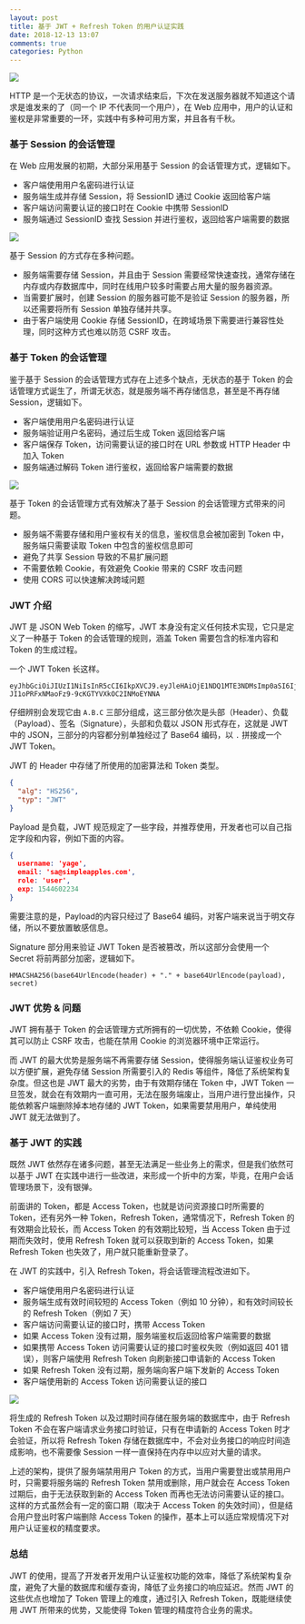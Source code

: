 ```yaml
---
layout: post
title: 基于 JWT + Refresh Token 的用户认证实践
date: 2018-12-13 13:07
comments: true
categories: Python
---
```


![](/upload/20181213_01.jpg)

HTTP 是一个无状态的协议，一次请求结束后，下次在发送服务器就不知道这个请求是谁发来的了（同一个 IP 不代表同一个用户），在 Web 应用中，用户的认证和鉴权是非常重要的一环，实践中有多种可用方案，并且各有千秋。

### 基于 Session 的会话管理

在 Web 应用发展的初期，大部分采用基于 Session 的会话管理方式，逻辑如下。

- 客户端使用用户名密码进行认证
- 服务端生成并存储 Session，将 SessionID 通过 Cookie 返回给客户端
- 客户端访问需要认证的接口时在 Cookie 中携带 SessionID
- 服务端通过 SessionID 查找 Session 并进行鉴权，返回给客户端需要的数据

![](/upload/20181213_02.jpg)

基于 Session 的方式存在多种问题。

- 服务端需要存储 Session，并且由于 Session 需要经常快速查找，通常存储在内存或内存数据库中，同时在线用户较多时需要占用大量的服务器资源。
- 当需要扩展时，创建 Session 的服务器可能不是验证 Session 的服务器，所以还需要将所有 Session 单独存储并共享。
- 由于客户端使用 Cookie 存储 SessionID，在跨域场景下需要进行兼容性处理，同时这种方式也难以防范 CSRF 攻击。

### 基于 Token 的会话管理

鉴于基于 Session 的会话管理方式存在上述多个缺点，无状态的基于 Token 的会话管理方式诞生了，所谓无状态，就是服务端不再存储信息，甚至是不再存储 Session，逻辑如下。

- 客户端使用用户名密码进行认证
- 服务端验证用户名密码，通过后生成 Token 返回给客户端
- 客户端保存 Token，访问需要认证的接口时在 URL 参数或 HTTP Header 中加入 Token
- 服务端通过解码 Token 进行鉴权，返回给客户端需要的数据

![](/upload/20181213_03.jpg)

基于 Token 的会话管理方式有效解决了基于 Session 的会话管理方式带来的问题。

- 服务端不需要存储和用户鉴权有关的信息，鉴权信息会被加密到 Token 中，服务端只需要读取 Token 中包含的鉴权信息即可
- 避免了共享 Session 导致的不易扩展问题
- 不需要依赖 Cookie，有效避免 Cookie 带来的 CSRF 攻击问题
- 使用 CORS 可以快速解决跨域问题

### JWT 介绍

JWT 是 JSON Web Token 的缩写，JWT 本身没有定义任何技术实现，它只是定义了一种基于 Token 的会话管理的规则，涵盖 Token 需要包含的标准内容和 Token 的生成过程。

一个 JWT Token 长这样。

```
eyJhbGciOiJIUzI1NiIsInR5cCI6IkpXVCJ9.eyJleHAiOjE1NDQ1MTE3NDMsImp0aSI6IjYxYmVmNjkyLTE4M2ItNGYxYy1hZjE1LWUwMDM0MTczNzkxOSJ9.CZzB2-JI1oPRFxNMaoFz9-9cKGTYVXkOC2INMoEYNNA
```

仔细辨别会发现它由 `A.B.C` 三部分组成，这三部分依次是头部（Header）、负载（Payload）、签名（Signature），头部和负载以 JSON 形式存在，这就是 JWT 中的 JSON，三部分的内容都分别单独经过了 Base64 编码，以 `.` 拼接成一个 JWT Token。

JWT 的 Header 中存储了所使用的加密算法和 Token 类型。

```json
{
  "alg": "HS256",
  "typ": "JWT"
}
```

Payload 是负载，JWT 规范规定了一些字段，并推荐使用，开发者也可以自己指定字段和内容，例如下面的内容。

```json
{
  username: 'yage',
  email: 'sa@simpleapples.com',
  role: 'user',
  exp: 1544602234
}
```

需要注意的是，Payload的内容只经过了 Base64 编码，对客户端来说当于明文存储，所以不要放置敏感信息。

Signature 部分用来验证 JWT Token 是否被篡改，所以这部分会使用一个 Secret 将前两部分加密，逻辑如下。

```
HMACSHA256(base64UrlEncode(header) + "." + base64UrlEncode(payload), secret)
```

### JWT 优势 & 问题

JWT 拥有基于 Token 的会话管理方式所拥有的一切优势，不依赖 Cookie，使得其可以防止 CSRF 攻击，也能在禁用 Cookie 的浏览器环境中正常运行。

而 JWT 的最大优势是服务端不再需要存储 Session，使得服务端认证鉴权业务可以方便扩展，避免存储 Session 所需要引入的 Redis 等组件，降低了系统架构复杂度。但这也是 JWT 最大的劣势，由于有效期存储在 Token 中，JWT Token 一旦签发，就会在有效期内一直可用，无法在服务端废止，当用户进行登出操作，只能依赖客户端删除掉本地存储的 JWT Token，如果需要禁用用户，单纯使用 JWT 就无法做到了。

### 基于 JWT 的实践

既然 JWT 依然存在诸多问题，甚至无法满足一些业务上的需求，但是我们依然可以基于 JWT 在实践中进行一些改进，来形成一个折中的方案，毕竟，在用户会话管理场景下，没有银弹。

前面讲的 Token，都是 Access Token，也就是访问资源接口时所需要的 Token，还有另外一种 Token，Refresh Token，通常情况下，Refresh Token 的有效期会比较长，而 Access Token 的有效期比较短，当 Access Token 由于过期而失效时，使用 Refresh Token 就可以获取到新的 Access Token，如果 Refresh Token 也失效了，用户就只能重新登录了。

在 JWT 的实践中，引入 Refresh Token，将会话管理流程改进如下。

- 客户端使用用户名密码进行认证
- 服务端生成有效时间较短的 Access Token（例如 10 分钟），和有效时间较长的 Refresh Token（例如 7 天）
- 客户端访问需要认证的接口时，携带 Access Token
- 如果 Access Token 没有过期，服务端鉴权后返回给客户端需要的数据
- 如果携带 Access Token 访问需要认证的接口时鉴权失败（例如返回 401 错误），则客户端使用 Refresh Token 向刷新接口申请新的 Access Token
- 如果 Refresh Token 没有过期，服务端向客户端下发新的 Access Token
- 客户端使用新的 Access Token 访问需要认证的接口

![](/upload/20181213_04.jpg)

将生成的 Refresh Token 以及过期时间存储在服务端的数据库中，由于 Refresh Token 不会在客户端请求业务接口时验证，只有在申请新的 Access Token 时才会验证，所以将 Refresh Token 存储在数据库中，不会对业务接口的响应时间造成影响，也不需要像 Session 一样一直保持在内存中以应对大量的请求。

上述的架构，提供了服务端禁用用户 Token 的方式，当用户需要登出或禁用用户时，只需要将服务端的 Refresh Token 禁用或删除，用户就会在 Access Token 过期后，由于无法获取到新的 Access Token 而再也无法访问需要认证的接口。这样的方式虽然会有一定的窗口期（取决于 Access Token 的失效时间），但是结合用户登出时客户端删除 Access Token 的操作，基本上可以适应常规情况下对用户认证鉴权的精度要求。

### 总结

JWT 的使用，提高了开发者开发用户认证鉴权功能的效率，降低了系统架构复杂度，避免了大量的数据库和缓存查询，降低了业务接口的响应延迟。然而 JWT 的这些优点也增加了 Token 管理上的难度，通过引入 Refresh Token，既能继续使用 JWT 所带来的优势，又能使得 Token 管理的精度符合业务的需求。